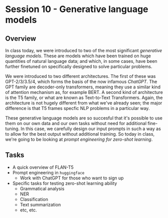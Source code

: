 # Session 10 - Generative language models

## Overview

In class today, we were introduced to two of the most significant *generative language models*. These are models which have been trained on huge quantities of natural language data; and which, in some cases, have been further finetuned on specifically designed to solve particular problems.

We were introduced to two different architectures. The first of these was GPT-2/3/3.5/4, which forms the basis of the now infamous *ChatGPT*. The GPT family are decoder-only transformers, meaning they use a similar kind of attention mechanism as, for example BERT. A second kind of architecture is the T5 family, or what are known as Text-to-Text Transformers. Again, the architecture is not hugely different from what we've already seen; the major difference is that T5 frames specfic NLP problems in a particular way.

These generative language models are so succesful that it's possible to use them on our own data and our own tasks without need for additional fine-tuning. In this case, we carefully design our input prompts in such a way as to allow for the best output without additional training. So today in class, we're going to be looking at *prompt engineering for zero-shot learning*.

## Tasks

- A quick overview of FLAN-T5
- Prompt engineering in ```huggingface```
  - Work with ChatGPT for those who want to sign up
- Specific tasks for testing zero-shot learning ability
  - Grammatical analysis
  - NER
  - Classification
  - Text summarization
  - etc, etc.
